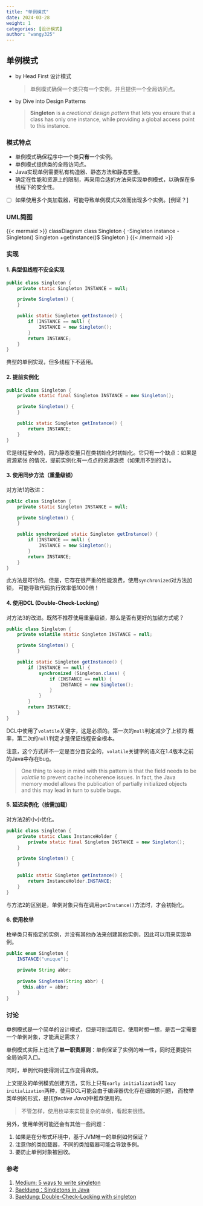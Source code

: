 ```yaml
---
title: "单例模式"
date: 2024-03-28
weight: 1
categories: [设计模式]
author: "wangy325"
---
```


## 单例模式

- by Head First 设计模式
  > 单例模式确保一个类只有一个实例，并且提供一个全局访问点。

- by Dive into Design Patterns
  > **Singleton** is a *creational design pattern* that lets you ensure
  > that a class has only one instance, while providing a global
  > access point to this instance.

<!--more-->

### 模式特点

- 单例模式确保程序中一个类**只有**一个实例。
- 单例模式提供类的全局访问点。
- Java实现单例需要私有构造器、静态方法和静态变量。
- 确定在性能和资源上的限制，再采用合适的方法来实现单例模式，以确保在多线程下的安全性。
- [ ] 如果使用多个类加载器，可能导致单例模式失效而出现多个实例。[例证？]

### UML简图

{{< mermaid >}}
classDiagram
class Singleton {
  -Singleton instance
  -Singleton() Singleton
  +getInstance()$ Singleton
}
{{< /mermaid >}}

### 实现

#### 1. 典型但线程不安全实现

```java
public class Singleton {
    private static Singleton INSTANCE = null;

    private Singleton() {
    }

    public static Singleton getInstance() {
        if (INSTANCE == null) {
            INSTANCE = new Singleton();
        }
        return INSTANCE;
    }
}
```

典型的单例实现，但多线程下不适用。

#### 2. 提前实例化

```java
public class Singleton {
    private static final Singleton INSTANCE = new Singleton();

    private Singleton() {
    }

    public static Singleton getInstance() {
        return INSTANCE;
    }
}
```

它是线程安全的，因为静态变量只在类初始化时初始化。它只有一个缺点：如果是资源紧张
的情况，提前实例化有一点点的资源浪费（如果用不到的话）。

#### 3. 使用同步方法（重量级锁）

对方法1的改进：

```java
public class Singleton {
    private static Singleton INSTANCE = null;

    private Singleton() {
    }

    public synchronized static Singleton getInstance() {
        if (INSTANCE == null) {
            INSTANCE = new Singleton();
        }
        return INSTANCE;
    }
}
```

此方法是可行的。但是，它存在很严重的性能浪费，使用`synchronized`对方法加锁，
可能导致代码执行效率低1000倍！

#### 4. 使用DCL (Double-Check-Locking)

对方法3的改进。既然不推荐使用重量级锁，那么是否有更好的加锁方式呢？

```java
public class Singleton {
    private volatile static Singleton INSTANCE = null;

    private Singleton() {
    }

    public static Singleton getInstance() {
        if (INSTANCE == null) {
            synchronized (Singleton.class) {
                if (INSTANCE == null) {
                    INSTANCE = new Singleton();
                }
            }
        }
        return INSTANCE;
    }
}
```

DCL中使用了`volatile`关键字，这是必须的。第一次的`null`判定减少了上锁的
概率，第二次的`null`判定才是保证线程安全根本。

注意，这个方式并不一定是百分百安全的，`volatile`关键字的语义在1.4版本之前
的Java中存在bug。

> One thing to keep in mind with this pattern is that the field
> needs to be *volatile* to prevent cache incoherence issues.
> In fact, the Java memory model allows the publication of
> partially initialized objects and this may lead in turn to
> subtle bugs.

#### 5. 延迟实例化（按需加载）

对方法2的小小优化。

```java
public class Singleton {
    private static class InstanceHolder {
        private static final Singleton INSTANCE = new Singleton();
    }

    private Singleton() {
    }
    
    public static Singleton getInstance() {
        return InstanceHolder.INSTANCE;
    }
}
```

与方法2的区别是，单例对象只有在调用`getInstance()`方法时，才会初始化。

#### 6. 使用枚举

枚举类只有指定的实例，并没有其他办法来创建其他实例，因此可以用来实现单例。

```java
public enum Singleton {
    INSTANCE("unique");
    
    private String abbr;
    
    private Singleton(String abbr) {
      this.abbr = abbr;
    }
}
```

### 讨论

单例模式是一个简单的设计模式，但是可别滥用它。使用时想一想，是否一定需要
一个单例对象，才能满足需求？

单例模式实际上违法了**单一职责原则**：单例保证了实例的唯一性，同时还要提供
全局访问入口。

同时，单例代码使得测试工作变得麻烦。

上文提及的单例模式创建方法，实际上只有`early initializatin`和
`lazy initialization`两种，使用DCL可能会由于编译器优化存在细微的问题，
而枚举类单例的形式，是[*Effective Java*]中推荐使用的。

> 不管怎样，使用枚举来实现复杂的单例，看起来很怪。

另外，使用单例可能还会有其他一些问题：

1. 如果是在分布式环境中，基于JVM唯一的单例如何保证？
2. 注意你的类加载器，不同的类加载器可能会导致多例。
3. 要防止单例对象被回收。

### 参考

1. [Medium: 5 ways to write singleton](https://sinethneranjana.medium.com/5-ways-to-write-a-singleton-and-why-you-shouldnt-1cf078562376)
2. [Baeldung：Singletons in Java](https://www.baeldung.com/java-singleton)
3. [Baeldung: Double-Check-Locking with singleton](https://www.baeldung.com/java-singleton-double-checked-locking)